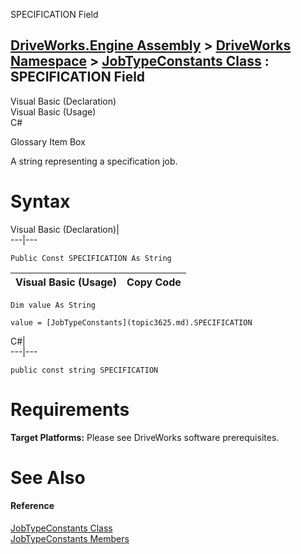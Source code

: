 SPECIFICATION Field   
  
[DriveWorks.Engine Assembly](topic2156.md) > [DriveWorks Namespace](topic2159.md) > [JobTypeConstants Class](topic3625.md) : SPECIFICATION Field  
---  
  
Visual Basic (Declaration)    
Visual Basic (Usage)    
C# 

Glossary Item Box

A string representing a specification job. 

# Syntax

Visual Basic (Declaration)|   
---|---  
      
    
    Public Const SPECIFICATION As String  
  
Visual Basic (Usage)| Copy Code  
---|---  
      
    
    Dim value As String
     
    value = [JobTypeConstants](topic3625.md).SPECIFICATION  
  
C#|   
---|---  
      
    
    public const string SPECIFICATION  
  
# Requirements

**Target Platforms:** Please see DriveWorks software prerequisites.

# See Also

#### Reference

[JobTypeConstants Class](topic3625.md)   
[JobTypeConstants Members](topic3626.md)


